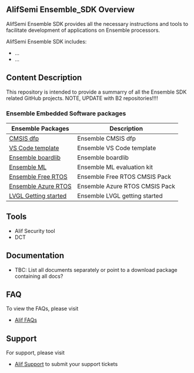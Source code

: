 ## AlifSemi Ensemble_SDK Overview
AlifSemi Ensemble SDK provides all the necessary instructions and tools to facilitate development of applications on Ensemble processors.

AlifSemi Ensemble SDK includes:
* ...
* ...


## Content Description
This repository is intended to provide a summarry of all the Ensemble SDK related GitHub projects.
NOTE, UPDATE with B2 repositories!!!!
### Ensemble Embedded Software packages 
Ensemble Packages | Description
---------------------- | -----------
[CMSIS dfp](https://github.com/alifsemi/alif_ensemble-cmsis-dfp) | Ensemble CMSIS dfp
[VS Code template](https://github.com/alifsemi/alif_vscode-template) | Ensemble VS Code template 
[Ensemble boardlib](https://github.com/alifsemi/alif_boardlib) | Ensemble boardlib
[Ensemble ML](https://github.com/alifsemi/alif_ml-embedded-evaluation-kit) | Ensemble ML evaluation kit 
[Ensemble Free RTOS](https://github.com/alifsemi/alif_ensemble-FreeRTOS-Components) | Ensemble Free RTOS CMSIS Pack
[Ensemble Azure RTOS](https://github.com/alifsemi/alif_ensemble-Azure-RTOS) | Ensemble Azure RTOS CMSIS Pack
[LVGL Getting started](https://github.com/alifsemi/alif_ensemble-lvgl-getting-started) | Ensemble LVGL getting started

## Tools
* Alif Security tool
* DCT

## Documentation
* TBC: List all documents separately or point to a download package containing all docs?

## FAQ
To view the FAQs, please visit
* [Alif FAQs](https://alifsemi.com/support/faqs/)
## Support 
For support, please visit
* [Alif Support](https://alifsemi.com/support/technical-support/) to submit your support tickets 
